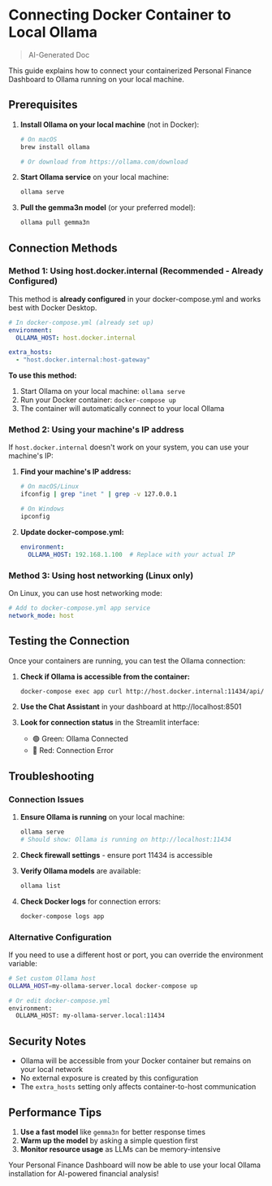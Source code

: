 # Connecting Docker Container to Local Ollama

> AI-Generated Doc

This guide explains how to connect your containerized Personal Finance Dashboard to Ollama running on your local machine.

## Prerequisites

1. **Install Ollama on your local machine** (not in Docker):
   ```bash
   # On macOS
   brew install ollama
   
   # Or download from https://ollama.com/download
   ```

2. **Start Ollama service** on your local machine:
   ```bash
   ollama serve
   ```

3. **Pull the gemma3n model** (or your preferred model):
   ```bash
   ollama pull gemma3n
   ```

## Connection Methods

### Method 1: Using host.docker.internal (Recommended - Already Configured)

This method is **already configured** in your docker-compose.yml and works best with Docker Desktop.

```yaml
# In docker-compose.yml (already set up)
environment:
  OLLAMA_HOST: host.docker.internal

extra_hosts:
  - "host.docker.internal:host-gateway"
```

**To use this method:**
1. Start Ollama on your local machine: `ollama serve`
2. Run your Docker container: `docker-compose up`
3. The container will automatically connect to your local Ollama

### Method 2: Using your machine's IP address

If `host.docker.internal` doesn't work on your system, you can use your machine's IP:

1. **Find your machine's IP address:**
   ```bash
   # On macOS/Linux
   ifconfig | grep "inet " | grep -v 127.0.0.1
   
   # On Windows
   ipconfig
   ```

2. **Update docker-compose.yml:**
   ```yaml
   environment:
     OLLAMA_HOST: 192.168.1.100  # Replace with your actual IP
   ```

### Method 3: Using host networking (Linux only)

On Linux, you can use host networking mode:

```yaml
# Add to docker-compose.yml app service
network_mode: host
```

## Testing the Connection

Once your containers are running, you can test the Ollama connection:

1. **Check if Ollama is accessible from the container:**
   ```bash
   docker-compose exec app curl http://host.docker.internal:11434/api/version
   ```

2. **Use the Chat Assistant** in your dashboard at http://localhost:8501

3. **Look for connection status** in the Streamlit interface:
   - 🟢 Green: Ollama Connected
   - 🔴 Red: Connection Error

## Troubleshooting

### Connection Issues

1. **Ensure Ollama is running** on your local machine:
   ```bash
   ollama serve
   # Should show: Ollama is running on http://localhost:11434
   ```

2. **Check firewall settings** - ensure port 11434 is accessible

3. **Verify Ollama models** are available:
   ```bash
   ollama list
   ```

4. **Check Docker logs** for connection errors:
   ```bash
   docker-compose logs app
   ```

### Alternative Configuration

If you need to use a different host or port, you can override the environment variable:

```bash
# Set custom Ollama host
OLLAMA_HOST=my-ollama-server.local docker-compose up

# Or edit docker-compose.yml
environment:
  OLLAMA_HOST: my-ollama-server.local:11434
```

## Security Notes

- Ollama will be accessible from your Docker container but remains on your local network
- No external exposure is created by this configuration
- The `extra_hosts` setting only affects container-to-host communication

## Performance Tips

1. **Use a fast model** like `gemma3n` for better response times
2. **Warm up the model** by asking a simple question first
3. **Monitor resource usage** as LLMs can be memory-intensive

Your Personal Finance Dashboard will now be able to use your local Ollama installation for AI-powered financial analysis! 